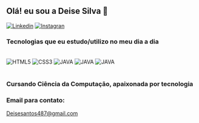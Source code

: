 ## Olá! eu sou a Deise Silva 🖖

[![Linkedin](https://img.shields.io/badge/LinkedIn-0077B5?style=for-the-badge&logo=linkedin&logoColor=white)](https://www.linkedin.com/in/deise-silva-327301143)
[![Instagran](https://img.shields.io/badge/Instagram-E4405F?style=for-the-badge&logo=instagram&logoColor=white)](https://www.instagram.com/_deyzyy/?next=%2F)

### Tecnologias que eu estudo/utilizo no meu dia a dia

<div style="display: inline_block"><br/>
    <img align="center" alt="HTML5" src="https://img.shields.io/badge/HTML5-E34F26?style=for-the-badge&logo=html5&logoColor=white">
    <img align="center" alt="CSS3" src="https://img.shields.io/badge/CSS3-1572B6?style=for-the-badge&logo=css3&logoColor=white">
    <img align="center" alt="JAVA" src="https://img.shields.io/badge/Java-ED8B00?style=for-the-badge&logo=openjdk&logoColor=white">
    <img align="center" alt="JAVA" src="https://img.shields.io/badge/Python-14354C?style=for-the-badge&logo=python&logoColor=white">
    <img align="center" alt="JAVA" src="https://img.shields.io/badge/MySQL-005C84?style=for-the-badge&logo=mysql&logoColor=white">   
</div><br/>

### Cursando Ciência da Computação, apaixonada por tecnologia

### Email para contato:
Deisesantos487@gmail.com

